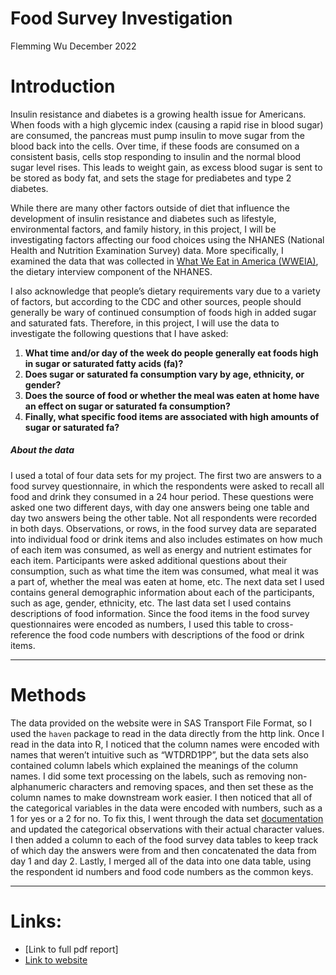 Food Survey Investigation
================
Flemming Wu
December 2022

# Introduction

Insulin resistance and diabetes is a growing health issue for Americans.
When foods with a high glycemic index (causing a rapid rise in blood
sugar) are consumed, the pancreas must pump insulin to move sugar from
the blood back into the cells. Over time, if these foods are consumed on
a consistent basis, cells stop responding to insulin and the normal
blood sugar level rises. This leads to weight gain, as excess blood
sugar is sent to be stored as body fat, and sets the stage for
prediabetes and type 2 diabetes.  

While there are many other factors outside of diet that influence the
development of insulin resistance and diabetes such as lifestyle,
environmental factors, and family history, in this project, I will be
investigating factors affecting our food choices using the NHANES
(National Health and Nutrition Examination Survey) data. More
specifically, I examined the data that was collected in [What We Eat in
America
(WWEIA)](https://www.ars.usda.gov/northeast-area/beltsville-md-bhnrc/beltsville-human-nutrition-research-center/food-surveys-research-group/docs/wweia-documentation-and-data-sets/),
the dietary interview component of the NHANES.  

I also acknowledge that people’s dietary requirements vary due to a
variety of factors, but according to the CDC and other sources, people
should generally be wary of continued consumption of foods high in added
sugar and saturated fats. Therefore, in this project, I will use the
data to investigate the following questions that I have asked:  

1.  **What time and/or day of the week do people generally eat foods
    high in sugar or saturated fatty acids (fa)?**
2.  **Does sugar or saturated fa consumption vary by age, ethnicity, or
    gender?**
3.  **Does the source of food or whether the meal was eaten at home have
    an effect on sugar or saturated fa consumption?**
4.  **Finally, what specific food items are associated with high amounts
    of sugar or saturated fa?**

##### About the data

I used a total of four data sets for my project. The first two are
answers to a food survey questionnaire, in which the respondents were
asked to recall all food and drink they consumed in a 24 hour period.
These questions were asked one two different days, with day one answers
being one table and day two answers being the other table. Not all
respondents were recorded in both days. Observations, or rows, in the
food survey data are separated into individual food or drink items and
also includes estimates on how much of each item was consumed, as well
as energy and nutrient estimates for each item. Participants were asked
additional questions about their consumption, such as what time the item
was consumed, what meal it was a part of, whether the meal was eaten at
home, etc. The next data set I used contains general demographic
information about each of the participants, such as age, gender,
ethnicity, etc. The last data set I used contains descriptions of food
information. Since the food items in the food survey questionnaires were
encoded as numbers, I used this table to cross-reference the food code
numbers with descriptions of the food or drink items.

------------------------------------------------------------------------

# Methods

The data provided on the website were in SAS Transport File Format, so I
used the `haven` package to read in the data directly from the http
link. Once I read in the data into R, I noticed that the column names
were encoded with names that weren’t intuitive such as “WTDRD1PP”, but
the data sets also contained column labels which explained the meanings
of the column names. I did some text processing on the labels, such as
removing non-alphanumeric characters and removing spaces, and then set
these as the column names to make downstream work easier. I then noticed
that all of the categorical variables in the data were encoded with
numbers, such as a 1 for yes or a 2 for no. To fix this, I went through
the data set
[documentation](https://wwwn.cdc.gov/NCHS/nhanes/2017-2018/P_DR2IFF.htm)
and updated the categorical observations with their actual character
values. I then added a column to each of the food survey data tables to
keep track of which day the answers were from and then concatenated the
data from day 1 and day 2. Lastly, I merged all of the data into one
data table, using the respondent id numbers and food code numbers as the
common keys.

------------------------------------------------------------------------

# Links:

* [Link to full pdf report]
* [Link to website](https://qy27ax-flemming.shinyapps.io/PM566_project/)